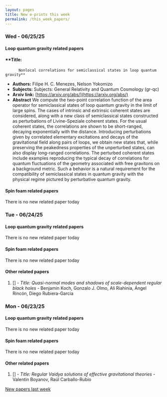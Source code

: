 ```yaml
---
layout: pages
title: New e-prints this week
permalink: /this_week_papers/
---
```




### Wed - 06/25/25

#### Loop quantum gravity related papers

#### **Title:
          Nonlocal correlations for semiclassical states in loop quantum gravity**
 - **Authors:** Filipe H. C. Menezes, Nelson Yokomizo
 - **Subjects:** Subjects:
General Relativity and Quantum Cosmology (gr-qc)
 - **Arxiv link:** [https://arxiv.org/abs/](https://arxiv.org/abs/)
 - **Abstract**
 We compute the two-point correlation function of the area operator for semiclassical states of loop quantum gravity in the limit of large spins. The cases of intrinsic and extrinsic coherent states are considered, along with a new class of semiclassical states constructed as perturbations of Livine-Speziale coherent states. For the usual coherent states, the correlations are shown to be short-ranged, decaying exponentially with the distance. Introducing perturbations given by correlated elementary excitations and decays of the gravitational field along pairs of loops, we obtain new states that, while preserving the peakedness properties of the unperturbed states, can also display long-ranged correlations. The perturbed coherent states include examples reproducing the typical decay of correlations for quantum fluctuations of the geometry associated with free gravitons on a background metric. Such a behavior is a natural requirement for the compatibility of semiclassical states in quantum gravity with the physical regime pictured by perturbative quantum gravity. 

#### Spin foam related papers

There is no new related paper today 

### Tue - 06/24/25

#### Loop quantum gravity related papers

There is no new related paper today 

#### Spin foam related papers

There is no new related paper today 



#### Other related papers

1. [[]](https://arxiv.org/abs/) - *Title:
          Quasi-normal modes and shadows of scale-dependent regular black holes* - Benjamin Koch, Gonzalo J. Olmo, Ali Riahinia, Ángel Rincón, Diego Rubiera-Garcia



### Mon - 06/23/25

#### Loop quantum gravity related papers

There is no new related paper today 

#### Spin foam related papers

There is no new related paper today 



#### Other related papers

1. [[]](https://arxiv.org/abs/) - *Title:
          Regular Vaidya solutions of effective gravitational theories* - Valentin Boyanov, Raúl Carballo-Rubio






[New papers last week]({{site.url}}/archived/weekly/pre-prints/2025/06/23/archived_weekly_papers.html)